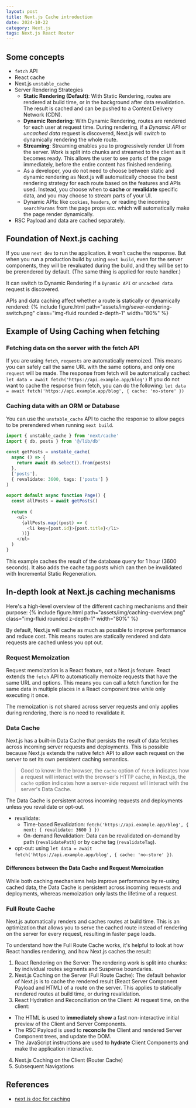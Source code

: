 ```yaml
---
layout: post
title: Next.js Cache introduction
date: 2024-10-22
category: Next.js
tags: Next.js React Router
---
```


## Some concepts

- `fetch` API
- React cache
- Next.js `unstable_cache`
- Server Rendering Strategies
  - **Static Rendering (Default)**: With Static Rendering, routes are rendered at build time, or in the background after data revalidation. The result is cached and can be pushed to a Content Delivery Network (CDN).
  - **Dynamic Rendering**: With Dynamic Rendering, routes are rendered for each user at request time. During rendering, if a *Dynamic API* or *uncached data* request is discovered, Next.js will *switch* to dynamically rendering the whole route. 
  - **Streaming**: Streaming enables you to progressively render UI from the server. Work is split into chunks and streamed to the client as it becomes ready. This allows the user to see parts of the page immediately, before the entire content has finished rendering.
  - As a developer, you do not need to choose between static and dynamic rendering as Next.js will automatically choose the best rendering strategy for each route based on the features and APIs used. Instead, you choose when to **cache** or **revalidate** specific data, and you may choose to stream parts of your UI.
  - Dynamic APIs: like `cookies`, `headers`, or reading the incoming `searchParams` from the page props etc. which will automatically make the page render dynamically.
- RSC Payload and data are cached separately.

## Foundation of Next.js caching

If you use `next dev` to run the application. it won't cache the response. But when you run a production build by using `next build`, even for the server components, they will be revaluated during the build, and they will be set to be prerendered by default. (The same thing is applied for route handler.)

It can switch to Dynamic Rendering if a `Dynamic API` or `uncached data` request is discovered.

APIs and data caching affect whether a route is statically or dynamically rendered:
{% include figure.html path="assets/img/sever-rendering-switch.png" class="img-fluid rounded z-depth-1" width="80%" %}

## Example of Using Caching when fetching

### Fetching data on the server with the fetch API
If you are using `fetch`, `requests` are automatically memoized. This means you can safely call the same URL with the same options, and only one `request` will be made.
The response from fetch will be automatically cached:
`let data = await fetch('https://api.example.app/blog')`
If you do not want to cache the response from fetch, you can do the following:
`let data = await fetch('https://api.example.app/blog', { cache: 'no-store' })`

### Caching data with an ORM or Database
You can use the `unstable_cache` API to cache the response to allow pages to be prerendered when running `next build`.
```ts
import { unstable_cache } from 'next/cache'
import { db, posts } from '@/lib/db'
 
const getPosts = unstable_cache(
  async () => {
    return await db.select().from(posts)
  },
  ['posts'],
  { revalidate: 3600, tags: ['posts'] }
)
 
export default async function Page() {
  const allPosts = await getPosts()
 
  return (
    <ul>
      {allPosts.map((post) => (
        <li key={post.id}>{post.title}</li>
      ))}
    </ul>
  )
}
```
This example caches the result of the database query for 1 hour (3600 seconds). It also adds the cache tag posts which can then be invalidated with Incremental Static Regeneration.


## In-depth look at Next.js caching mechanisms

Here's a high-level overview of the different caching mechanisms and their purpose:
{% include figure.html path="assets/img/caching-overview.png" class="img-fluid rounded z-depth-1" width="80%" %}

By default, Next.js will cache as much as possible to improve performance and reduce cost. This means routes are statically rendered and data requests are cached unless you opt out. 

### Request Memoization
Request memoization is a React feature, not a Next.js feature. 
React extends the `fetch` API to automatically memoize requests that have the same URL and options. This means you can call a fetch function for the same data in multiple places in a React component tree while only executing it once.

The memoization is not shared across server requests and only applies during rendering, there is no need to revalidate it.

### Data Cache
Next.js has a built-in Data Cache that persists the result of data fetches across incoming server requests and deployments. This is possible because Next.js extends the native fetch API to allow each request on the server to set its own persistent caching semantics.

> Good to know: In the browser, the `cache` option of `fetch` indicates how a request will interact with the browser's HTTP cache, in Next.js, the `cache` option indicates how a server-side request will interact with the server's Data Cache.

The Data Cache is persistent across incoming requests and deployments unless you revalidate or opt-out.
- revalidate:
  - Time-based Revalidation: `fetch('https://api.example.app/blog', { next: { revalidate: 3600 } })`
  - On-demand Revalidation: Data can be revalidated on-demand by path (`revalidatePath`) or by cache tag (`revalidateTag`).
- opt-out: using `let data = await fetch('https://api.example.app/blog', { cache: 'no-store' })`.

#### Differences between the Data Cache and Request Memoization

While both caching mechanisms help improve performance by re-using cached data, the Data Cache is persistent across incoming requests and deployments, whereas memoization only lasts the lifetime of a request.

### Full Route Cache

Next.js automatically renders and caches routes at build time. This is an optimization that allows you to serve the cached route instead of rendering on the server for every request, resulting in faster page loads.

To understand how the Full Route Cache works, it's helpful to look at how React handles rendering, and how Next.js caches the result:

1. React Rendering on the Server: The rendering work is split into chunks: by individual routes segments and Suspense boundaries.
2. Next.js Caching on the Server (Full Route Cache): The default behavior of Next.js is to cache the rendered result (React Server Component Payload and HTML) of a route on the server. This applies to statically rendered routes at build time, or during revalidation.
3. React Hydration and Reconciliation on the Client: At request time, on the client:
  - The HTML is used to **immediately show** a fast non-interactive initial preview of the Client and Server Components.
  - The RSC Payload is used to **reconcile** the Client and rendered Server Component trees, and update the DOM.
  - The JavaScript instructions are used to **hydrate** Client Components and make the application interactive.
4. Next.js Caching on the Client (Router Cache)
5. Subsequent Navigations

## References

- [next.js doc for caching](https://nextjs.org/docs/app/building-your-application/caching)